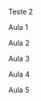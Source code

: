Teste 2

Aula 1
<!-- const express = require('express') //Importa o express//comando usado para importar uma biblioteca no NodeJs//Express disponibiliza pra gente métodoso/funções para usarmos métodos HTTP

const app = express() // comando usado para definir uma instancia do express (Espaço definido para utilização do express)

app.get('/projects',(request,response) => {  //Ou Function(request,response){}
    // return response.send('Olá mundo') //envio de algo mais simples usamos o send
    return response.json({
        message:'Olá Mundo!!'
    }) // envio de uma estrutura de dados como resposta (Estrutura mais complexa que o send )
})     // Método Get é necessário 2 parametros| 1º parametro: Nome da rota

//http://localhost:3000/  
//recomendado usar portas acima de 1024, pois portas de 0 a 1023 já são portas reservadas para serviços mais conhecidos

//OBS JavaScript não critica caso você não use ;, tanto faz pra ele 
const port = 3000 //Definição da porta usada para gerar a aplicação

app.listen(port,() => {
    console.log('Server started on port:',port)
})
//Basico com node, criando um servidor HTTP com express -->

Aula 2
<!-- const express = require('express') //Importa o express//comando usado para importar uma biblioteca no NodeJs//Express disponibiliza pra gente métodoso/funções para usarmos métodos HTTP

const app = express() // comando usado para definir uma instancia do express (Espaço definido para utilização do express)


//Get
app.get('/projects',(request,response) => { 
    
    const query = request.query  //Variavel responsavel por receber a consulta do método

    return response.json([  //Quando realizado uma consulta será mostrado na tela pelo método response
        'Projeto 1',
        'Projeto 2'
    ]) 
})     

//Post
app.post('/projects',(request,response) => { 
    
    return response.json([  //Quando realizado uma consulta será mostrado na tela pelo método response
        'Projeto 1',
        'Projeto 2',
        'Projeto 3'
    ]) 
})     

//Put
app.put('/projects/:id',(request,response) => {   //Id é necessário no método put, pois ele precisa entender onde atualizar a informação
    
    return response.json([  //Quando realizado uma consulta será mostrado na tela pelo método response
        'Projeto 4',
        'Projeto 2',
        'Projeto 3'
    ]) 
})     

//Delete
app.delete('/projects/:id',(request,response) => {   //Id é necessário no método put, pois ele precisa entender onde atualizar a informação
    
    return response.json([  //Quando realizado uma consulta será mostrado na tela pelo método response
        'Projeto 2',
        'Projeto 3'
    ]) 
}) 





//http://localhost:3000/  
//recomendado usar portas acima de 1024, pois portas de 0 a 1023 já são portas reservadas para serviços mais conhecidos

//OBS JavaScript não critica caso você não use ;, tanto faz pra ele 
const port = 3000 //Definição da porta usada para gerar a aplicação

app.listen(port,() => {
    console.log('Server started on port:',port,' ','http://localhost:'+port+'/projects')
})
//Basico com node, criando um servidor HTTP com express -->

Aula 3
<!-- 
//Get
app.get('/projects',(request,response) => { 
    
    // const query = request.query  //Variavel responsavel por receber a consulta do método
    const {title , owner, page} = request.query  //para funcionar é necessário que seja o mesmo nome que a busca no postman

    // console.log(query)
     console.log(title,owner,page)  


    return response.json([  //Quando realizado uma consulta será mostrado na tela pelo método response
        'Projeto 1',
        'Projeto 2'
    ]) 
})      -->


Aula 4

<!-- app.put('/projects/:id/:name',(request,response) => {   //Id é necessário no método put, pois ele precisa entender onde atualizar a informação
    
    // const paramns = request.params  // Recebe os parametros de rota
    const {id,name} = request.params  // Recebe os parametros de rota

     console.log(id,name)

    return response.json([  //Quando realizado uma consulta será mostrado na tela pelo método response
        'Projeto 4',
        'Projeto 2',
        'Projeto 3'
    ]) 
})      -->

Aula 5 
<!-- app.use(express.json()) //Configurar/Colocar esta linha sempre antes de qualquer rota, pois ele vai rodar esta linha antes de qualquer coisa
    const {name,owner} = request.body //Recebe as informações do front end e mostra no backend
 -->
